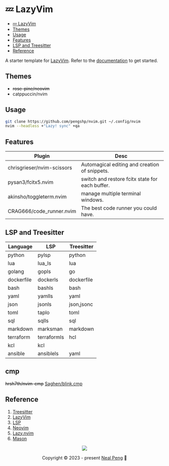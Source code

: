 # 💤 LazyVim

<!--toc:start-->
- [💤 LazyVim](#💤-lazyvim)
- [Themes](#themes)
- [Usage](#usage)
- [Features](#features)
- [LSP and Treesitter](#lsp-and-treesitter)
- [Reference](#reference)
<!--toc:end-->

A starter template for [LazyVim](https://github.com/LazyVim/LazyVim).
Refer to the [documentation](https://lazyvim.github.io/installation) to get started.

## Themes

- ~~rose-pine/neovim~~
- catppuccin/nvim

## Usage

```bash
git clone https://github.com/pengshp/nvim.git ~/.config/nvim
nvim --headless +"Lazy! sync" +qa
```

## Features

| Plugin                     | Desc                                             |
| -------------------------- | ------------------------------------------------ |
| chrisgrieser/nvim-scissors | Automagical editing and creation of snippets.    |
| pysan3/fcitx5.nvim         | switch and restore fcitx state for each buffer.  |
| akinsho/toggleterm.nvim    | manage multiple terminal windows.                |
| CRAG666/code_runner.nvim   | The best code runner you could have.             |

## LSP and Treesitter

| Language   | LSP         | Treesitter |
| ---------- | ----------- | ---------- |
| python     | pylsp       | python     |
| lua        | lua_ls      | lua        |
| golang     | gopls       | go         |
| dockerfile | dockerls    | dockerfile |
| bash       | bashls      | bash       |
| yaml       | yamlls      | yaml       |
| json       | jsonls      | json,jsonc |
| toml       | taplo       | toml       |
| sql        | sqlls       | sql        |
| markdown   | marksman    | markdown   |
| terraform  | terraformls | hcl        |
| kcl        | kcl         |            |
| ansible    | ansiblels   | yaml       |

## cmp

~~hrsh7th/nvim-cmp~~
[Saghen/blink.cmp](https://github.com/Saghen/blink.cmp)

## Reference

1. [Treesitter](https://tree-sitter.github.io/tree-sitter/)
2. [LazyVim](https://www.lazyvim.org/)
3. [LSP](https://microsoft.github.io/language-server-protocol/)
4. [Neovim](https://github.com/neovim/neovim)
5. [Lazy.nvim](https://github.com/folke/lazy.nvim)
6. [Mason](https://github.com/williamboman/mason.nvim)

<p align="center"><img src="https://raw.githubusercontent.com/catppuccin/catppuccin/main/assets/footers/gray0_ctp_on_line.svg?sanitize=true" /></p>
<p align="center">Copyright &copy; 2023 - present <a href="https://www.nealinux.com" target="_blank"> Neal Peng<a> 🍃</a>
